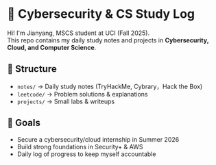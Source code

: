# 📘 Cybersecurity & CS Study Log

Hi! I'm Jianyang, MSCS student at UCI (Fall 2025).  
This repo contains my daily study notes and projects in **Cybersecurity, Cloud, and Computer Science**.  

## 📂 Structure
- `notes/` → Daily study notes (TryHackMe, Cybrary，Hack the Box)
- `leetcode/` → Problem solutions & explanations
- `projects/` → Small labs & writeups

## 🎯 Goals
- Secure a cybersecurity/cloud internship in Summer 2026
- Build strong foundations in Security+ & AWS
- Daily log of progress to keep myself accountable
